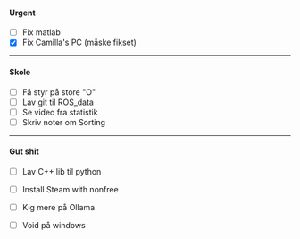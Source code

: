 #### Urgent
- [ ] Fix matlab
- [x] Fix Camilla's PC (måske fikset)

---
#### Skole
- [ ] Få styr på store "O"
- [ ] Lav git til ROS_data
- [ ] Se video fra statistik
- [ ] Skriv noter om Sorting

---
#### Gut shit
- [ ] Lav C++ lib til python
- [ ] Install Steam with nonfree
- [ ] Kig mere på Ollama
- [ ] Void på windows

